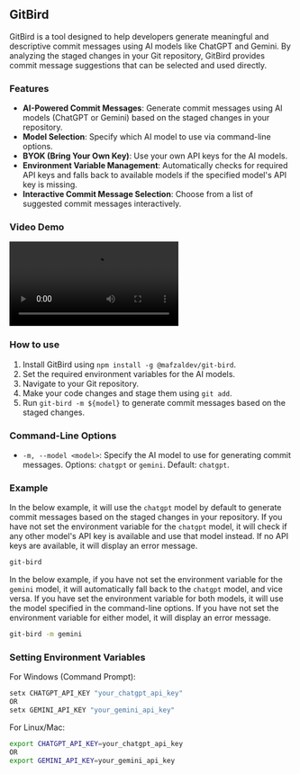 ## GitBird

GitBird is a tool designed to help developers generate meaningful and descriptive commit messages using AI models like ChatGPT and Gemini. By analyzing the staged changes in your Git repository, GitBird provides commit message suggestions that can be selected and used directly.

### Features

- **AI-Powered Commit Messages**: Generate commit messages using AI models (ChatGPT or Gemini) based on the staged changes in your repository.
- **Model Selection**: Specify which AI model to use via command-line options.
- **BYOK (Bring Your Own Key)**: Use your own API keys for the AI models.
- **Environment Variable Management**: Automatically checks for required API keys and falls back to available models if the specified model's API key is missing.
- **Interactive Commit Message Selection**: Choose from a list of suggested commit messages interactively.

### Video Demo

<video controls>
  <source src="git-bird-demo.mp4" type="video/mp4">
  Your browser does not support the video tag.
</video>

### How to use

1. Install GitBird using `npm install -g @mafzaldev/git-bird`.
2. Set the required environment variables for the AI models.
3. Navigate to your Git repository.
4. Make your code changes and stage them using `git add`.
5. Run `git-bird -m ${model}` to generate commit messages based on the staged changes.

### Command-Line Options

- `-m, --model <model>`: Specify the AI model to use for generating commit messages. Options: `chatgpt` or `gemini`. Default: `chatgpt`.

### Example

In the below example, it will use the `chatgpt` model by default to generate commit messages based on the staged changes in your repository.
If you have not set the environment variable for the `chatgpt` model, it will check if any other model's API key is available and use that model instead. If no API keys are available, it will display an error message.

```bash
git-bird
```

In the below example, if you have not set the environment variable for the `gemini` model, it will automatically fall back to the `chatgpt` model, and vice versa. If you have set the environment variable for both models, it will use the model specified in the command-line options.
If you have not set the environment variable for either model, it will display an error message.

```bash
git-bird -m gemini
```

### Setting Environment Variables

For Windows (Command Prompt):

```bash
setx CHATGPT_API_KEY "your_chatgpt_api_key"
OR
setx GEMINI_API_KEY "your_gemini_api_key"
```

For Linux/Mac:

```bash
export CHATGPT_API_KEY=your_chatgpt_api_key
OR
export GEMINI_API_KEY=your_gemini_api_key
```
